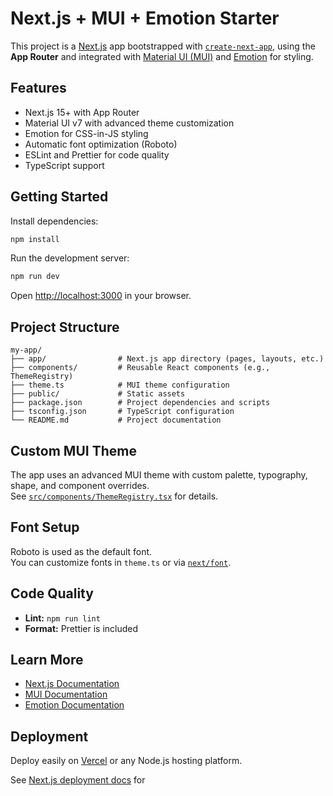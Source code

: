 # Next.js + MUI + Emotion Starter

This project is a [Next.js](https://nextjs.org) app bootstrapped with [`create-next-app`](https://nextjs.org/docs/app/api-reference/cli/create-next-app), using the **App Router** and integrated with [Material UI (MUI)](https://mui.com/) and [Emotion](https://emotion.sh/docs/introduction) for styling.

## Features

- Next.js 15+ with App Router
- Material UI v7 with advanced theme customization
- Emotion for CSS-in-JS styling
- Automatic font optimization (Roboto)
- ESLint and Prettier for code quality
- TypeScript support

## Getting Started

Install dependencies:

```bash
npm install
```

Run the development server:

```bash
npm run dev
```

Open [http://localhost:3000](http://localhost:3000) in your browser.

## Project Structure

```
my-app/
├── app/                # Next.js app directory (pages, layouts, etc.)
├── components/         # Reusable React components (e.g., ThemeRegistry)
├── theme.ts            # MUI theme configuration
├── public/             # Static assets
├── package.json        # Project dependencies and scripts
├── tsconfig.json       # TypeScript configuration
└── README.md           # Project documentation
```

## Custom MUI Theme

The app uses an advanced MUI theme with custom palette, typography, shape, and component overrides.  
See [`src/components/ThemeRegistry.tsx`](src/components/ThemeRegistry.tsx) for details.

## Font Setup

Roboto is used as the default font.  
You can customize fonts in `theme.ts` or via [`next/font`](https://nextjs.org/docs/app/building-your-application/optimizing/fonts).

## Code Quality

- **Lint:** `npm run lint`
- **Format:** Prettier is included

## Learn More

- [Next.js Documentation](https://nextjs.org/docs)
- [MUI Documentation](https://mui.com/)
- [Emotion Documentation](https://emotion.sh/docs/introduction)

## Deployment

Deploy easily on [Vercel](https://vercel.com/) or any Node.js hosting platform.

See [Next.js deployment docs](https://nextjs.org/docs/app/building-your-application/deploying) for